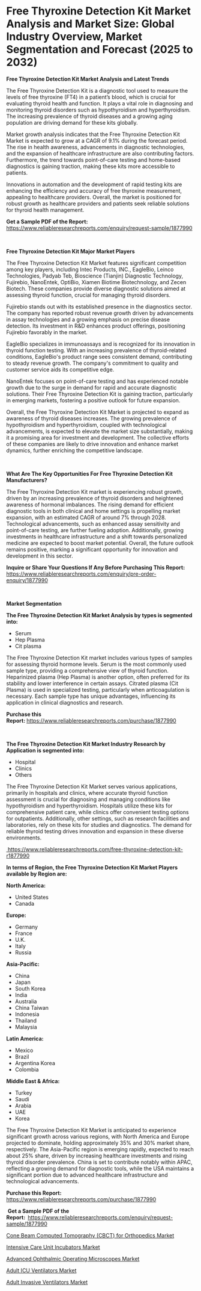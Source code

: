 <p><h1>Free Thyroxine Detection Kit Market Analysis and Market Size: Global Industry Overview, Market Segmentation and Forecast (2025 to 2032)</h1></p><p><strong>Free Thyroxine Detection Kit Market Analysis and Latest Trends</strong></p>
<p><p>The Free Thyroxine Detection Kit is a diagnostic tool used to measure the levels of free thyroxine (FT4) in a patient’s blood, which is crucial for evaluating thyroid health and function. It plays a vital role in diagnosing and monitoring thyroid disorders such as hypothyroidism and hyperthyroidism. The increasing prevalence of thyroid diseases and a growing aging population are driving demand for these kits globally.</p><p>Market growth analysis indicates that the Free Thyroxine Detection Kit Market is expected to grow at a CAGR of 9.1% during the forecast period. The rise in health awareness, advancements in diagnostic technologies, and the expansion of healthcare infrastructure are also contributing factors. Furthermore, the trend towards point-of-care testing and home-based diagnostics is gaining traction, making these kits more accessible to patients. </p><p>Innovations in automation and the development of rapid testing kits are enhancing the efficiency and accuracy of free thyroxine measurement, appealing to healthcare providers. Overall, the market is positioned for robust growth as healthcare providers and patients seek reliable solutions for thyroid health management.</p></p>
<p><strong>Get a Sample PDF of the Report:&nbsp;</strong> <a href="https://www.reliableresearchreports.com/enquiry/request-sample/1877990?utm_campaign=7&utm_medium=2&utm_source=Github&utm_content=ia&utm_term=05032025&utm_id=free-thyroxine-detection-kit">https://www.reliableresearchreports.com/enquiry/request-sample/1877990</a></p>
<p>&nbsp;</p>
<p><strong>Free Thyroxine Detection Kit Major Market Players</strong></p>
<p><p>The Free Thyroxine Detection Kit Market features significant competition among key players, including Intec Products, INC., EagleBio, Leinco Technologies, Padyab Teb, Bioscience (Tianjin) Diagnostic Technology, Fujirebio, NanoEntek, OptiBio, Xiamen Biotime Biotechnology, and Zecen Biotech. These companies provide diverse diagnostic solutions aimed at assessing thyroid function, crucial for managing thyroid disorders.</p><p>Fujirebio stands out with its established presence in the diagnostics sector. The company has reported robust revenue growth driven by advancements in assay technologies and a growing emphasis on precise disease detection. Its investment in R&D enhances product offerings, positioning Fujirebio favorably in the market.</p><p>EagleBio specializes in immunoassays and is recognized for its innovation in thyroid function testing. With an increasing prevalence of thyroid-related conditions, EagleBio's product range sees consistent demand, contributing to steady revenue growth. The company's commitment to quality and customer service aids its competitive edge.</p><p>NanoEntek focuses on point-of-care testing and has experienced notable growth due to the surge in demand for rapid and accurate diagnostic solutions. Their Free Thyroxine Detection Kit is gaining traction, particularly in emerging markets, fostering a positive outlook for future expansion.</p><p>Overall, the Free Thyroxine Detection Kit Market is projected to expand as awareness of thyroid diseases increases. The growing prevalence of hypothyroidism and hyperthyroidism, coupled with technological advancements, is expected to elevate the market size substantially, making it a promising area for investment and development. The collective efforts of these companies are likely to drive innovation and enhance market dynamics, further enriching the competitive landscape.</p></p>
<p>&nbsp;</p>
<p><strong>What Are The Key Opportunities For Free Thyroxine Detection Kit Manufacturers?</strong></p>
<p><p>The Free Thyroxine Detection Kit market is experiencing robust growth, driven by an increasing prevalence of thyroid disorders and heightened awareness of hormonal imbalances. The rising demand for efficient diagnostic tools in both clinical and home settings is propelling market expansion, with an estimated CAGR of around 7% through 2028. Technological advancements, such as enhanced assay sensitivity and point-of-care testing, are further fueling adoption. Additionally, growing investments in healthcare infrastructure and a shift towards personalized medicine are expected to boost market potential. Overall, the future outlook remains positive, marking a significant opportunity for innovation and development in this sector.</p></p>
<p><strong>Inquire or Share Your Questions If Any Before Purchasing This Report:</strong> <a href="https://www.reliableresearchreports.com/enquiry/pre-order-enquiry/1877990?utm_campaign=7&utm_medium=2&utm_source=Github&utm_content=ia&utm_term=05032025&utm_id=free-thyroxine-detection-kit">https://www.reliableresearchreports.com/enquiry/pre-order-enquiry/1877990</a></p>
<p>&nbsp;</p>
<p><strong>Market Segmentation</strong></p>
<p><strong>The Free Thyroxine Detection Kit Market Analysis by types is segmented into:</strong></p>
<p><ul><li>Serum</li><li>Hep Plasma</li><li>Cit plasma</li></ul></p>
<p><p>The Free Thyroxine Detection Kit market includes various types of samples for assessing thyroid hormone levels. Serum is the most commonly used sample type, providing a comprehensive view of thyroid function. Heparinized plasma (Hep Plasma) is another option, often preferred for its stability and lower interference in certain assays. Citrated plasma (Cit Plasma) is used in specialized testing, particularly when anticoagulation is necessary. Each sample type has unique advantages, influencing its application in clinical diagnostics and research.</p></p>
<p><strong>Purchase this Report:&nbsp;</strong><a href="https://www.reliableresearchreports.com/purchase/1877990?utm_campaign=7&utm_medium=2&utm_source=Github&utm_content=ia&utm_term=05032025&utm_id=free-thyroxine-detection-kit">https://www.reliableresearchreports.com/purchase/1877990</a></p>
<p>&nbsp;</p>
<p><strong>The Free Thyroxine Detection Kit Market Industry Research by Application is segmented into:</strong></p>
<p><ul><li>Hospital</li><li>Clinics</li><li>Others</li></ul></p>
<p><p>The Free Thyroxine Detection Kit Market serves various applications, primarily in hospitals and clinics, where accurate thyroid function assessment is crucial for diagnosing and managing conditions like hypothyroidism and hyperthyroidism. Hospitals utilize these kits for comprehensive patient care, while clinics offer convenient testing options for outpatients. Additionally, other settings, such as research facilities and laboratories, rely on these kits for studies and diagnostics. The demand for reliable thyroid testing drives innovation and expansion in these diverse environments.</p></p>
<p><a href="https://www.reliableresearchreports.com/free-thyroxine-detection-kit-r1877990?utm_campaign=7&utm_medium=2&utm_source=Github&utm_content=ia&utm_term=05032025&utm_id=free-thyroxine-detection-kit">&nbsp;https://www.reliableresearchreports.com/free-thyroxine-detection-kit-r1877990</a></p>
<p><strong>In terms of Region, the Free Thyroxine Detection Kit Market Players available by Region are:</strong></p>
<p>
    <p> <strong> North America: </strong>
        <ul>
            <li>United States</li>
            <li>Canada</li>
        </ul>
        </p> 
    <p> <strong> Europe: </strong>
        <ul>
            <li>Germany</li>
            <li>France</li>
            <li>U.K.</li>
            <li>Italy</li>
            <li>Russia</li>
        </ul>
        </p> 
    <p> <strong> Asia-Pacific: </strong>
        <ul>
            <li>China</li>
            <li>Japan</li>
            <li>South Korea</li>
            <li>India</li>
            <li>Australia</li>
            <li>China Taiwan</li>
            <li>Indonesia</li>
            <li>Thailand</li>
            <li>Malaysia</li>
        </ul>
        </p> 
    <p> <strong> Latin America: </strong>
        <ul>
            <li>Mexico</li>
            <li>Brazil</li>
            <li>Argentina Korea</li>
            <li>Colombia</li>
        </ul>
        </p> 
    <p> <strong> Middle East & Africa: </strong>
        <ul>
            <li>Turkey</li>
            <li>Saudi</li>
            <li>Arabia</li>
            <li>UAE</li>
            <li>Korea</li>
        </ul>
    </p>
    </p>
<p><p>The Free Thyroxine Detection Kit Market is anticipated to experience significant growth across various regions, with North America and Europe projected to dominate, holding approximately 35% and 30% market share, respectively. The Asia-Pacific region is emerging rapidly, expected to reach about 25% share, driven by increasing healthcare investments and rising thyroid disorder prevalence. China is set to contribute notably within APAC, reflecting a growing demand for diagnostic tools, while the USA maintains a significant portion due to advanced healthcare infrastructure and technological advancements.</p></p>
<p><strong>Purchase this Report: </strong><a href="https://www.reliableresearchreports.com/purchase/1877990?utm_campaign=7&utm_medium=2&utm_source=Github&utm_content=ia&utm_term=05032025&utm_id=free-thyroxine-detection-kit">https://www.reliableresearchreports.com/purchase/1877990</a></p>
<p>&nbsp;<strong>Get a Sample PDF of the Report:&nbsp;&nbsp;</strong><a href="https://www.reliableresearchreports.com/enquiry/request-sample/1877990?utm_campaign=7&utm_medium=2&utm_source=Github&utm_content=ia&utm_term=05032025&utm_id=free-thyroxine-detection-kit">https://www.reliableresearchreports.com/enquiry/request-sample/1877990</a></p>
<p><strong></strong></p>
<p><p><a href="https://github.com/vigatoimrene04/Market-Research-Report-List-1/blob/main/cone-beam-computed-tomography-cbct-for-orthopedics-market.md?utm_campaign=7&utm_medium=2&utm_source=Github&utm_content=ia&utm_term=05032025&utm_id=free-thyroxine-detection-kit">Cone Beam Computed Tomography (CBCT) for Orthopedics Market</a></p><p><a href="https://github.com/fraryatena85/Market-Research-Report-List-1/blob/main/intensive-care-unit-incubators-market.md?utm_campaign=7&utm_medium=2&utm_source=Github&utm_content=ia&utm_term=05032025&utm_id=free-thyroxine-detection-kit">Intensive Care Unit Incubators Market</a></p><p><a href="https://github.com/alejnaouare/Market-Research-Report-List-1/blob/main/advanced-ophthalmic-operating-microscopes-market.md?utm_campaign=7&utm_medium=2&utm_source=Github&utm_content=ia&utm_term=05032025&utm_id=free-thyroxine-detection-kit">Advanced Ophthalmic Operating Microscopes Market</a></p><p><a href="https://github.com/wyettillesr4/Market-Research-Report-List-1/blob/main/adult-icu-ventilators-market.md?utm_campaign=7&utm_medium=2&utm_source=Github&utm_content=ia&utm_term=05032025&utm_id=free-thyroxine-detection-kit">Adult ICU Ventilators Market</a></p><p><a href="https://github.com/bufkamaiahi7/Market-Research-Report-List-1/blob/main/adult-invasive-ventilators-market.md?utm_campaign=7&utm_medium=2&utm_source=Github&utm_content=ia&utm_term=05032025&utm_id=free-thyroxine-detection-kit">Adult Invasive Ventilators Market</a></p></p>